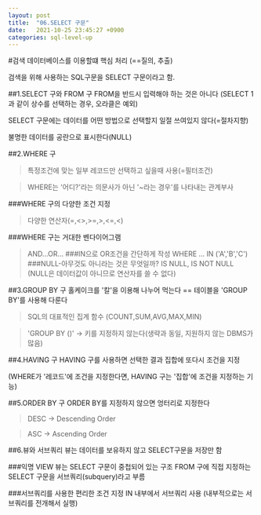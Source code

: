 ```yaml
---
layout: post
title:  "06.SELECT 구문"
date:   2021-10-25 23:45:27 +0900
categories: sql-level-up 
---
```

#검색
데이터베이스를 이용할떄 핵심 처리 (==질의, 추출)

검색을 위해 사용하는 SQL구문을 SELECT 구문이라고 함.

##1.SELECT 구와 FROM 구
FROM을 반드시 입력해야 하는 것은 아니다 (SELECT 1 과 같이 상수를 선택하는 경우, 오라클은 예외)

SELECT 구문에는 데이터를 어떤 방법으로 선택할지 일절 쓰여있지 않다(=절차지향)

불명한 데이터를 공란으로 표시한다(NULL)
    

##2.WHERE 구
>특정조건에 맞는 일부 레코드만 선택하고 싶을때 사용(=필터조건)
>

>WHERE는 '어디?'라는 의문사가 아닌 '~라는 경우'를 나타내는 관계부사
    
###WHERE 구의 다양한 조건 지정
>다양한 연산자(=,<>,>=,>,<=,<)

###WHERE 구는 거대한 벤다이어그램
>AND...OR...
###IN으로 OR조건을 간단하게 작성
>WHERE ... IN ('A','B','C')
###NULL-아무것도 아니라는 것은 무엇일까?
>IS NULL, IS NOT NULL (NULL은 데이터값이 아니므로 연산자를 쓸 수 없다)

##3.GROUP BY 구
홀케이크를 '칼'을 이용해 나누어 먹는다 == 테이블을 'GROUP BY'를 사용해 다룬다

>SQL의 대표적인 집계 함수 (COUNT,SUM,AVG,MAX,MIN)

>'GROUP BY ()' -> 키를 지정하지 않는다(생략과 동일, 지원하지 않는 DBMS가 많음)


##4.HAVING 구
HAVING 구를 사용하면 선택한 결과 집합에 또다시 조건을 지정

(WHERE가 '레코드'에 조건을 지정한다면, HAVING 구는 '집합'에 조건을 지정하는 기능)

##5.ORDER BY 구
ORDER BY를 지정하지 않으면 엉터리로 지정한다

>DESC -> Descending Order

>ASC -> Ascending Order

##6.뷰와 서브쿼리
뷰는 데이터를 보유하지 않고 SELECT구문을 저장만 함

###익명 VIEW
뷰는 SELECT 구문이 중첩되어 있는 구조
FROM 구에 직접 지정하는 SELECT 구문을 서브쿼리(subquery)라고 부름



###서브쿼리를 사용한 편리한 조건 지정
IN 내부에서 서브쿼리 사용
(내부적으로는 서브쿼리를 전개해서 실행)
